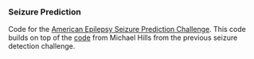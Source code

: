 ### Seizure Prediction
Code for the [American Epilepsy Seizure Prediction Challenge](http://kaggle.com/c/seizure-prediction).
This code builds on top of the [code](https://github.com/MichaelHills/seizure-detection) from Michael Hills from the previous seizure detection challenge. 
